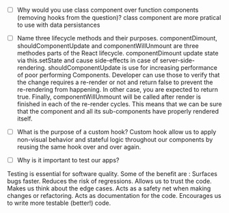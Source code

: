 - [ ] Why would you use class component over function components (removing hooks from the question)?
class component are more pratical to use with data persistances



- [ ] Name three lifecycle methods and their purposes.
componentDimount, shouldComponentUpdate and componentWillUnmount are three methodes parts of the React lifecycle. componentDimount update state via this.setState and cause side-effects in case of server-side-rendering. shouldComponentUpdate is use for increasing performance of poor performing Components. Developer can use those to verify that the change requires a re-render or not and return false to prevent the re-rendering from happening. In other case, you are expected to return true. Finally, componentWillUnmount will be called after render is finished in each of the re-render cycles. This means that we can be sure that the component and all its sub-components have properly rendered itself.

- [ ] What is the purpose of a custom hook?
Custom hook allow us to apply non-visual behavior and stateful logic throughout our components by reusing the same hook over and over again.


- [ ] Why is it important to test our apps?

Testing is essential for software quality. Some of the benefit are :
Surfaces bugs faster.
Reduces the risk of regressions.
Allows us to trust the code.
Makes us think about the edge cases.
Acts as a safety net when making changes or refactoring.
Acts as documentation for the code.
Encourages us to write more testable (better!) code.
